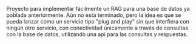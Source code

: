 Proyecto para implementar fácilmente un RAG para una base de datos ya poblada anteriormente. Aún no está terminado, pero la idea es que se pueda lanzar como un servicio tipo "plug and play" sin que interfiera con ningún otro servicio, con conectividad únicamente a través de consultas con la base de datos, utilizando una api para las consultas y respuestas.
